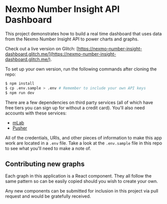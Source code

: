 # Nexmo Number Insight API Dashboard

This project demonstrates how to build a real time dashboard that uses data from the Nexmo Number Insight API to power charts and graphs.

Check out a live version on Glitch: [https://nexmo-number-insight-dashboard.glitch.me/](https://nexmo-number-insight-dashboard.glitch.me/).

To set up your own version, run the following commands after cloning the repo:

```bash
$ npm install
$ cp .env.sample > .env # Remember to include your own API keys
$ npm run dev
```

There are a few dependencies on third party services (all of which have free tiers you can sign up for without a credit card). You'll also need accounts with these services:

- [mLab](https://mlab.com)
- [Pusher](https://www.pusher.com/)

All of the credentials, URIs, and other pieces of information to make this app work are located in a `.env` file. Take a look at the `.env.sample` file in this repo to see what you'll need to make a note of.

## Contributing new graphs

Each graph in this application is a React component. They all follow the same pattern so can be easily copied should you wish to create your own.

Any new components can be submitted for inclusion in this project via pull request and would be gratefully received.
